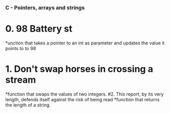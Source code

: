 ### C - Pointers, arrays and strings
# 0. 98 Battery st
*unction that takes a pointer to an int as parameter and updates the value it points to to 98
# 1. Don't swap horses in crossing a stream
*function that swaps the values of two integers.
#2. This report, by its very length, defends itself against the risk of being read
*function that returns the length of a string.
